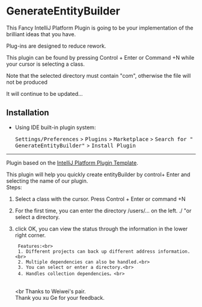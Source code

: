 # GenerateEntityBuilder



<!-- Plugin description -->
This Fancy IntelliJ Platform Plugin is going to be your implementation of the brilliant ideas that you have.

Plug-ins are designed to reduce rework.

This plugin can be found by pressing Control + Enter or Command +N while your cursor is selecting a class.

Note that the selected directory must contain "com", otherwise the file will not be produced

It will continue to be updated...
<!-- Plugin description end -->

## Installation

- Using IDE built-in plugin system:

  <kbd>Settings/Preferences</kbd> > <kbd>Plugins</kbd> > <kbd>Marketplace</kbd> > <kbd>Search for "
  GenerateEntityBuilder"</kbd> >
  <kbd>Install Plugin</kbd>
  

---
Plugin based on the [IntelliJ Platform Plugin Template][template].


This plugin will help you quickly create entityBuilder by control+ Enter and selecting the name of our plugin.<br>
Steps:<br>
1. Select a class with the cursor. Press Control + Enter or command +N<br>
2. For the first time, you can enter the directory /users/... on the left. ./ "or select a directory.<br>
3. click OK, you can view the status through the information in the lower right corner.<br>

        Features:<br>
        1. Different projects can back up different address information.<br>
        2. Multiple dependencies can also be handled.<br>
        3. You can select or enter a directory.<br>
        4. Handles collection dependencies。<br>
    <br><br
   Thanks to Weiwei's pair.<br>
    Thank you xu Ge for your feedback.

[template]: https://github.com/JetBrains/intellij-platform-plugin-template